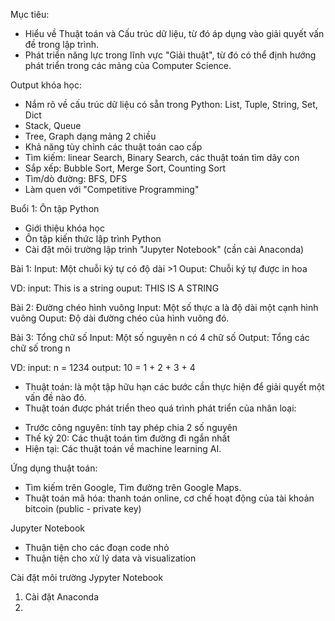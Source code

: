 Mục tiêu: 
- Hiểu về Thuật toán và Cấu trúc dữ liệu, từ đó áp dụng vào giải quyết vấn đề trong lập trình.
- Phát triển năng lực trong lĩnh vực "Giải thuật", từ đó có thể định hướng phát triển trong các mảng của Computer Science.

Output khóa học:
- Nắm rõ về cấu trúc dữ liệu có sẵn trong Python: List, Tuple, String, Set, Dict
- Stack, Queue
- Tree, Graph dạng mảng 2 chiều
- Khả năng tùy chỉnh các thuật toán cao cấp
- Tìm kiếm: linear Search, Binary Search, các thuật toán tìm dãy con
- Sắp xếp: Bubble Sort, Merge Sort, Counting Sort
- Tìm/dò đường: BFS, DFS
- Làm quen với "Competitive Programming" 


Buổi 1: Ôn tập Python
- Giới thiệu khóa học
- Ôn tập kiến thức lập trình Python
- Cài đặt môi trường lập trình "Jupyter Notebook" (cần cài Anaconda)



Bài 1: 
Input: Một chuỗi ký tự có độ dài >1
Ouput: Chuỗi ký tự được in hoa

VD: 
input: This is a string
ouput: THIS IS A STRING

Bài 2: Đường chéo hình vuông
Input: Một số thực a là độ dài một cạnh hình vuông
Ouput: Độ dài đường chéo của hình vuông đó.


Bài 3: Tổng chữ số
Input: Một số nguyên n có 4 chữ số 
Output: Tổng các chữ số trong n

VD:
input: n = 1234
output: 10 = 1 + 2 + 3 + 4




- Thuật toán: là một tập hữu hạn các bước cần thực hiện để giải quyết một vấn đề nào đó.
- Thuật toán được phát triển theo quá trình phát triển của nhân loại: 
+ Trước công nguyên: tính tay phép chia 2 số nguyên
+ Thế kỷ 20: Các thuật toán tìm đường đi ngắn nhất
+ Hiện tại: Các thuật toán về machine learning AI.

Ứng dụng thuật toán: 
- Tìm kiếm trên Google, Tìm đường trên Google Maps.
- Thuật toán mã hóa: thanh toán online, cơ chế hoạt động của tài khoản bitcoin (public - private key)


Jupyter Notebook
- Thuận tiện cho các đoạn code nhỏ
- Thuận tiện cho xử lý data và visualization


Cài đặt môi trường Jypyter Notebook
1. Cài đặt Anaconda
2. 